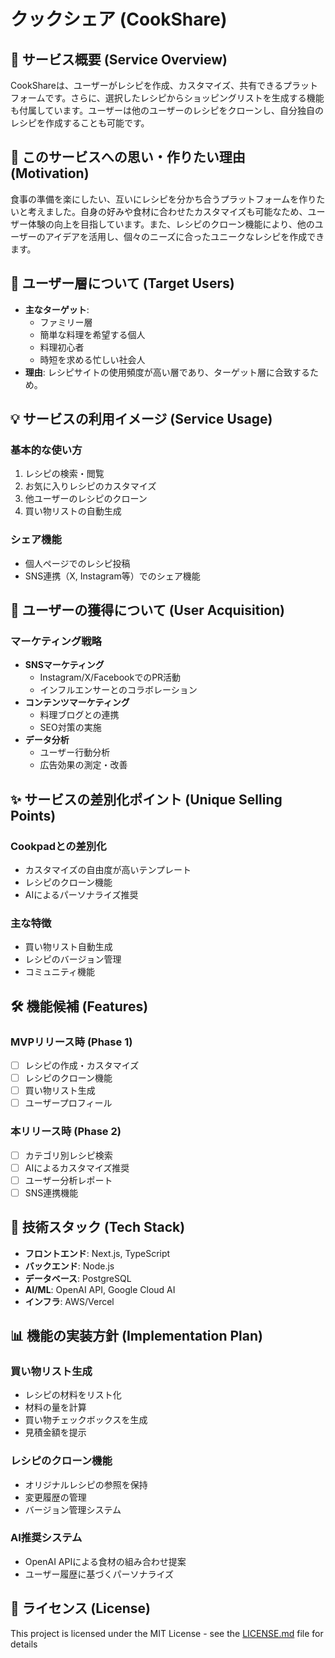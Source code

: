 # クックシェア (CookShare)

## 📖 サービス概要 (Service Overview)
CookShareは、ユーザーがレシピを作成、カスタマイズ、共有できるプラットフォームです。さらに、選択したレシピからショッピングリストを生成する機能も付属しています。ユーザーは他のユーザーのレシピをクローンし、自分独自のレシピを作成することも可能です。

## 🎯 このサービスへの思い・作りたい理由 (Motivation)
食事の準備を楽にしたい、互いにレシピを分かち合うプラットフォームを作りたいと考えました。自身の好みや食材に合わせたカスタマイズも可能なため、ユーザー体験の向上を目指しています。また、レシピのクローン機能により、他のユーザーのアイデアを活用し、個々のニーズに合ったユニークなレシピを作成できます。

## 👥 ユーザー層について (Target Users)
- **主なターゲット**:
  - ファミリー層
  - 簡単な料理を希望する個人
  - 料理初心者
  - 時短を求める忙しい社会人
- **理由**: レシピサイトの使用頻度が高い層であり、ターゲット層に合致するため。

## 💡 サービスの利用イメージ (Service Usage)
### 基本的な使い方
1. レシピの検索・閲覧
2. お気に入りレシピのカスタマイズ
3. 他ユーザーのレシピのクローン
4. 買い物リストの自動生成

### シェア機能
- 個人ページでのレシピ投稿
- SNS連携（X, Instagram等）でのシェア機能

## 🚀 ユーザーの獲得について (User Acquisition)
### マーケティング戦略
- **SNSマーケティング**
  - Instagram/X/FacebookでのPR活動
  - インフルエンサーとのコラボレーション
- **コンテンツマーケティング**
  - 料理ブログとの連携
  - SEO対策の実施
- **データ分析**
  - ユーザー行動分析
  - 広告効果の測定・改善

## ✨ サービスの差別化ポイント (Unique Selling Points)
### Cookpadとの差別化
- カスタマイズの自由度が高いテンプレート
- レシピのクローン機能
- AIによるパーソナライズ推奨

### 主な特徴
- 買い物リスト自動生成
- レシピのバージョン管理
- コミュニティ機能

## 🛠 機能候補 (Features)
### MVPリリース時 (Phase 1)
- [ ] レシピの作成・カスタマイズ
- [ ] レシピのクローン機能
- [ ] 買い物リスト生成
- [ ] ユーザープロフィール

### 本リリース時 (Phase 2)
- [ ] カテゴリ別レシピ検索
- [ ] AIによるカスタマイズ推奨
- [ ] ユーザー分析レポート
- [ ] SNS連携機能

## 🔧 技術スタック (Tech Stack)
- **フロントエンド**: Next.js, TypeScript
- **バックエンド**: Node.js
- **データベース**: PostgreSQL
- **AI/ML**: OpenAI API, Google Cloud AI
- **インフラ**: AWS/Vercel

## 📊 機能の実装方針 (Implementation Plan)
### 買い物リスト生成
- レシピの材料をリスト化
- 材料の量を計算
- 買い物チェックボックスを生成
- 見積金額を提示

### レシピのクローン機能
- オリジナルレシピの参照を保持
- 変更履歴の管理
- バージョン管理システム

### AI推奨システム
- OpenAI APIによる食材の組み合わせ提案
- ユーザー履歴に基づくパーソナライズ

## 📝 ライセンス (License)
This project is licensed under the MIT License - see the [LICENSE.md](LICENSE.md) file for details